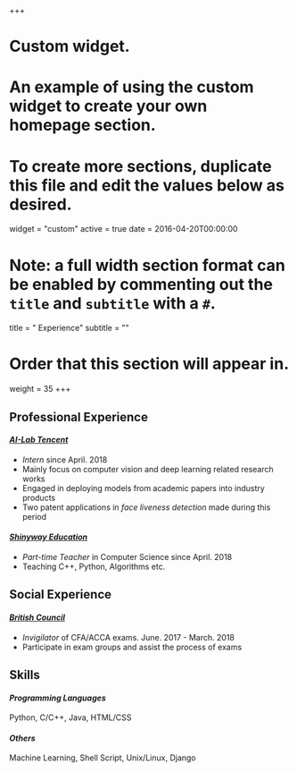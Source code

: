 +++
# Custom widget.
# An example of using the custom widget to create your own homepage section.
# To create more sections, duplicate this file and edit the values below as desired.
widget = "custom"
active = true
date = 2016-04-20T00:00:00

# Note: a full width section format can be enabled by commenting out the `title` and `subtitle` with a `#`.
title = " Experience"
subtitle = ""

# Order that this section will appear in.
weight = 35
+++


## **Professional Experience**
#### [*AI-Lab Tencent*](https://ai.tencent.com/ailab/)
- *Intern* since April. 2018
- Mainly focus on computer vision and deep learning related research works
- Engaged in deploying models from academic papers into industry products
- Two patent applications in *face liveness detection* made during this period


#### [*Shinyway Education*](http://www.igo.cn/english/)
- *Part-time Teacher* in Computer Science since April. 2018
- Teaching C++, Python, Algorithms etc.

## **Social Experience**

#### [*British Council*](https://www.britishcouncil.cn/en)
<!-- ![d](https://help.github.com/assets/images/site/favicon.ico "logo") -->
- *Invigilator* of CFA/ACCA exams. June. 2017 - March. 2018
- Participate in exam groups and assist the process of exams


## **Skills**
#### *Programming Languages*
Python, C/C++, Java, HTML/CSS
#### *Others*
Machine Learning, Shell Script, Unix/Linux, Django

<!-- ## **Course Highlights**
#### *At Columbia University* 
- Computational Aspects of Robotics 
- Machine Learning 
- Deep Learning 

#### *At University of Edinburgh* 
- Robot Learning and Sensorimotor Control 
- Parallel Architectures 
- Operating Systems 
- Computer Communications and Networks 
- Computer Architectures 
- Database Systems 
- Biosensors 
 -->
